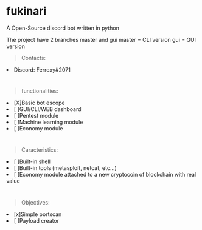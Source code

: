 # fukinari
A Open-Source discord bot written in python


The project have 2 branches master and gui
master = CLI version
gui = GUI version


>Contacts:
<li>Discord: Ferroxy#2071</li>
  
#

>functionalities:
<li>[X]Basic bot escope</li>
<li>[ ]GUI/CLI/WEB dashboard</li>
<li>[ ]Pentest module</li>
<li>[ ]Machine learning module</li>
<li>[ ]Economy module</li>

#

>Caracteristics:
<li>[ ]Built-in shell</li>
<li>[ ]Built-in tools (metasploit, netcat, etc...)</li>
<li>[ ]Economy module attached to a new cryptocoin of blockchain with real value</li>

#

>Objectives:
<li>[x]Simple portscan</li>
<li>[ ]Payload creator</li>


